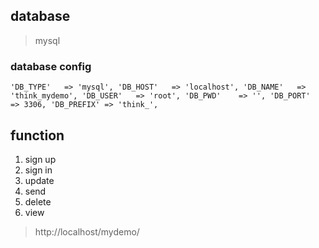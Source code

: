 ## database
> mysql

### database config
`
    'DB_TYPE'   => 'mysql',
    'DB_HOST'   => 'localhost',
    'DB_NAME'   => 'think_mydemo',
    'DB_USER'   => 'root',
    'DB_PWD'    => '',
    'DB_PORT'   => 3306,
    'DB_PREFIX' => 'think_',
`

## function
1. sign up
2. sign in
3. update
4. send
5. delete
6. view

> http://localhost/mydemo/
